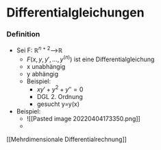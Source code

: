 # Differentialgleichungen
### Definition
+ Sei F: $ℝ^{n+2}$-->ℝ
	+ $F(x,y,y',...,y^{(n)})$ ist eine Differentialgleichung
	+ x unabhängig
	+ y abhängig
	+ Beispiel:
		+ $xy'+y^2+y''=0$
		+ DGL 2. Ordnung
		+ gesucht y=y(x)
+ Beispiel:
	+ ![[Pasted image 20220404173350.png]]
	+ 

[[Mehrdimensionale Differentialrechnung]]
